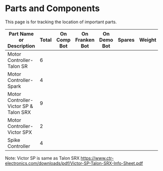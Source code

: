 # Parts and Components
This page is for tracking the location of important parts.

| Part Name or Description | Total  | On Comp Bot | On Franken Bot | On Demo Bot| Spares | Weight | List Price | How Acquired |
-------------------------- | ----- | ----------- | --------------- | --------- | -------- | -------- | -------- | -------- |
| Motor Controller- Talon SR | 6 |
| Motor Controller- Spark  | 4 |
| Motor Controller- Victor SP & Talon SRX | 9 |
| Motor Controller- Victor SPX | 2 |
| Spike Controller | 4 |


Note: Victor SP is same as Talon SRX https://www.ctr-electronics.com/downloads/pdf/Victor-SP-Talon-SRX-Info-Sheet.pdf
